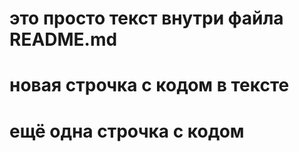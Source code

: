 # это просто текст внутри файла README.md
# новая строчка с кодом в тексте
# ещё одна строчка с кодом